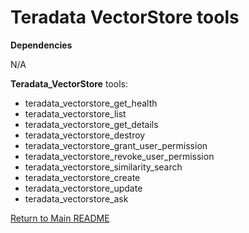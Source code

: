 # Teradata VectorStore tools

**Dependencies**

N/A

**Teradata_VectorStore** tools:

  - teradata_vectorstore_get_health
  - teradata_vectorstore_list
  - teradata_vectorstore_get_details
  - teradata_vectorstore_destroy
  - teradata_vectorstore_grant_user_permission
  - teradata_vectorstore_revoke_user_permission
  - teradata_vectorstore_similarity_search
  - teradata_vectorstore_create
  - teradata_vectorstore_update
  - teradata_vectorstore_ask


[Return to Main README](../../../../README.md)